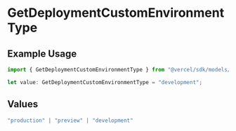 # GetDeploymentCustomEnvironmentType

## Example Usage

```typescript
import { GetDeploymentCustomEnvironmentType } from "@vercel/sdk/models/operations";

let value: GetDeploymentCustomEnvironmentType = "development";
```

## Values

```typescript
"production" | "preview" | "development"
```